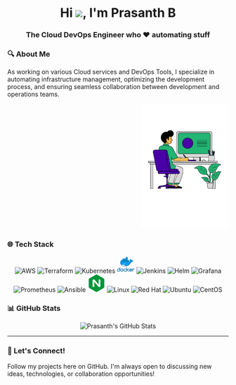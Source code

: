 <h1 align="center">Hi <img src="https://user-images.githubusercontent.com/42378118/110234147-e3259600-7f4e-11eb-95be-0c4047144dea.gif" width="30">, I'm Prasanth B </h1>
<h3 align="center">The Cloud DevOps Engineer who ❤️ automating stuff</h3>

### 🔍 About Me
As working on various Cloud services and DevOps Tools, I specialize in automating infrastructure management, optimizing the development process, and ensuring seamless collaboration between development and operations teams.

<div align="right">
    <img src="https://raw.githubusercontent.com/prasanth624/prasanth624/refs/heads/main/Untitled%20design.png?raw=true" alt="Prasanth B" width="200" />
</div>

### 🌐 Tech Stack
<p align="center">
    <img src="https://www.vectorlogo.zone/logos/amazon_aws/amazon_aws-icon.svg" alt="AWS" title="AWS" width="40" height="40"/>
    <img src="https://www.vectorlogo.zone/logos/terraformio/terraformio-icon.svg" alt="Terraform" title="Terraform" width="40" height="40"/>
    <img src="https://www.vectorlogo.zone/logos/kubernetes/kubernetes-icon.svg" alt="Kubernetes" title="Kubernetes" width="40" height="40"/>
    <img src="https://raw.githubusercontent.com/github/explore/80688e429a7d4ef2fca1e82350fe8e3517d3494d/topics/docker/docker.png" alt="Docker" title="Docker" width="40" height="40"/>
    <img src="https://www.vectorlogo.zone/logos/jenkins/jenkins-icon.svg" alt="Jenkins" title="Jenkins" width="40" height="40"/>
    <img src="https://www.vectorlogo.zone/logos/helmsh/helmsh-icon.svg" alt="Helm" title="Helm" width="40" height="40"/>
    <img src="https://www.vectorlogo.zone/logos/grafana/grafana-icon.svg" alt="Grafana" title="Grafana" width="40" height="40"/>
    <img src="https://www.vectorlogo.zone/logos/prometheusio/prometheusio-icon.svg" alt="Prometheus" title="Prometheus" width="40" height="40"/>
    <img src="https://www.vectorlogo.zone/logos/ansible/ansible-icon.svg" alt="Ansible" title="Ansible" width="40" height="40"/>
    <img src="https://raw.githubusercontent.com/github/explore/85cceaeeaf993ca35664dc37ea24f9237fbbfc14/topics/nginx/nginx.png" alt="Nginx" title="Nginx" width="40" height="40"/>
    <img src="https://brandlogos.net/wp-content/uploads/2020/03/Linux-logo.png" alt="Linux" title="Linux" width="40" height="40"/>
    <img src="https://upload.wikimedia.org/wikipedia/commons/d/d8/Red_Hat_logo.svg" alt="Red Hat" title="Red Hat" width="40" height="40"/>
    <img src="https://www.vectorlogo.zone/logos/ubuntu/ubuntu-icon.svg" alt="Ubuntu" title="Ubuntu" width="40" height="40"/>
    <img src="https://www.vectorlogo.zone/logos/centos/centos-icon.svg" alt="CentOS" title="CentOS" width="40" height="40"/>
</p>

### 📊 GitHub Stats
<p align="center">
    <img src="https://github-readme-stats.vercel.app/api?username=prasanth624&show_icons=true&hide=stars,issues&theme=radical" alt="Prasanth's GitHub Stats" />
</p>

---

### 🌟 Let's Connect!
Follow my projects here on GitHub. I'm always open to discussing new ideas, technologies, or collaboration opportunities!
